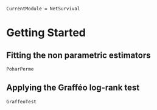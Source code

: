 ```@meta
CurrentModule = NetSurvival
```

# Getting Started

## Fitting the non parametric estimators

```@docs
PoharPerme
```

## Applying the Grafféo log-rank test

```@docs
GraffeoTest
```